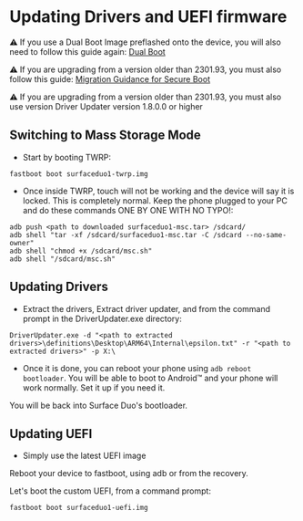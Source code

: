 # Updating Drivers and UEFI firmware

⚠️ If you use a Dual Boot Image preflashed onto the device, you will also need to follow this guide again: [Dual Boot](../InstallWindows/DualBoot-SurfaceDuo1.md)

⚠️ If you are upgrading from a version older than 2301.93, you must also follow this guide: [Migration Guidance for Secure Boot](MigrationGuidanceForSecureBoot.md)

⚠️ If you are upgrading from a version older than 2301.93, you must also use version Driver Updater version 1.8.0.0 or higher

## Switching to Mass Storage Mode

- Start by booting TWRP:

```batch
fastboot boot surfaceduo1-twrp.img
```

- Once inside TWRP, touch will not be working and the device will say it is locked. This is completely normal. Keep the phone plugged to your PC and do these commands ONE BY ONE WITH NO TYPO!:

```batch
adb push <path to downloaded surfaceduo1-msc.tar> /sdcard/
adb shell "tar -xf /sdcard/surfaceduo1-msc.tar -C /sdcard --no-same-owner"
adb shell "chmod +x /sdcard/msc.sh"
adb shell "/sdcard/msc.sh"
```

## Updating Drivers

- Extract the drivers, Extract driver updater, and from the command prompt in the DriverUpdater.exe directory:

```batch
DriverUpdater.exe -d "<path to extracted drivers>\definitions\Desktop\ARM64\Internal\epsilon.txt" -r "<path to extracted drivers>" -p X:\
```

- Once it is done, you can reboot your phone using ```adb reboot bootloader```. You will be able to boot to Android™ and your phone will work normally. Set it up if you need it.

You will be back into Surface Duo's bootloader. 

## Updating UEFI

- Simply use the latest UEFI image

Reboot your device to fastboot, using adb or from the recovery.
      
Let's boot the custom UEFI, from a command prompt:

```batch
fastboot boot surfaceduo1-uefi.img
```
